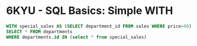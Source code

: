 # **6KYU** - SQL Basics: Simple WITH
```sql
WITH special_sales AS (SELECT department_id FROM sales WHERE price>90)
SELECT * FROM departments
WHERE departments.id IN (select * from special_sales)
```